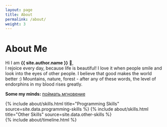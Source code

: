 ```yaml
---
layout: page
title: About
permalink: /about/
weight: 3
---
```


# **About Me**

Hi I am **{{ site.author.name }}** :wave:,<br>
I rejoice every day, because life is beautiful! I love it when people smile and look into the eyes of other people. I believe that good makes the world better :)
Mountains, nature, forest - after any of these words, the level of endorphins in my blood rises greatly.

**Some my minds:** [поймать мгновение](https://t.me/catch_moment)

<div class="row">
{% include about/skills.html title="Programming Skills" source=site.data.programming-skills %}
{% include about/skills.html title="Other Skills" source=site.data.other-skills %}
</div>

<div class="row">
{% include about/timeline.html %}
</div>